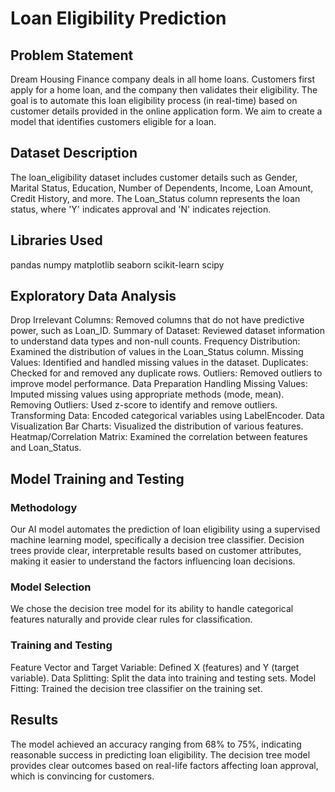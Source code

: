 # Loan Eligibility Prediction
## Problem Statement
Dream Housing Finance company deals in all home loans. Customers first apply for a home loan, and the company then validates their eligibility. The goal is to automate this loan eligibility process (in real-time) based on customer details provided in the online application form. We aim to create a model that identifies customers eligible for a loan.

## Dataset Description
The loan_eligibility dataset includes customer details such as Gender, Marital Status, Education, Number of Dependents, Income, Loan Amount, Credit History, and more. The Loan_Status column represents the loan status, where 'Y' indicates approval and 'N' indicates rejection.

## Libraries Used
pandas
numpy
matplotlib
seaborn
scikit-learn
scipy

## Exploratory Data Analysis
Drop Irrelevant Columns: Removed columns that do not have predictive power, such as Loan_ID.
Summary of Dataset: Reviewed dataset information to understand data types and non-null counts.
Frequency Distribution: Examined the distribution of values in the Loan_Status column.
Missing Values: Identified and handled missing values in the dataset.
Duplicates: Checked for and removed any duplicate rows.
Outliers: Removed outliers to improve model performance.
Data Preparation
Handling Missing Values: Imputed missing values using appropriate methods (mode, mean).
Removing Outliers: Used z-score to identify and remove outliers.
Transforming Data: Encoded categorical variables using LabelEncoder.
Data Visualization
Bar Charts: Visualized the distribution of various features.
Heatmap/Correlation Matrix: Examined the correlation between features and Loan_Status.

## Model Training and Testing

### Methodology
Our AI model automates the prediction of loan eligibility using a supervised machine learning model, specifically a decision tree classifier. Decision trees provide clear, interpretable results based on customer attributes, making it easier to understand the factors influencing loan decisions.

### Model Selection
We chose the decision tree model for its ability to handle categorical features naturally and provide clear rules for classification.

### Training and Testing
Feature Vector and Target Variable: Defined X (features) and Y (target variable).
Data Splitting: Split the data into training and testing sets.
Model Fitting: Trained the decision tree classifier on the training set.
## Results
The model achieved an accuracy ranging from 68% to 75%, indicating reasonable success in predicting loan eligibility. The decision tree model provides clear outcomes based on real-life factors affecting loan approval, which is convincing for customers.
